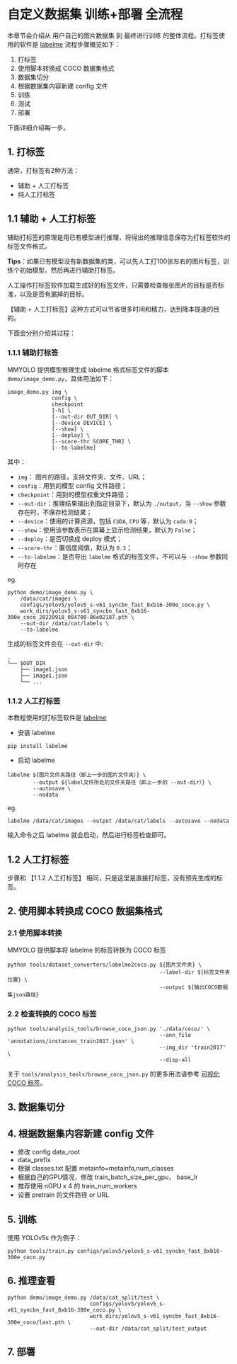 # 自定义数据集 训练+部署 全流程

本章节会介绍从 用户自己的图片数据集 到 最终进行训练 的整体流程。打标签使用的软件是 [labelme](https://github.com/wkentaro/labelme)
流程步骤概览如下：

1. 打标签
2. 使用脚本转换成 COCO 数据集格式
3. 数据集切分
4. 根据数据集内容新建 config 文件
5. 训练
6. 测试
7. 部署

下面详细介绍每一步。

## 1. 打标签

通常，打标签有2种方法：

- 辅助 + 人工打标签
- 纯人工打标签

## 1.1 辅助 + 人工打标签

辅助打标签的原理是用已有模型进行推理，将得出的推理信息保存为打标签软件的标签文件格式。

**Tips**：如果已有模型没有新数据集的类，可以先人工打100张左右的图片标签，训练个初始模型，然后再进行辅助打标签。

人工操作打标签软件加载生成好的标签文件，只需要检查每张图片的目标是否标准，以及是否有漏掉的目标。

【辅助 + 人工打标签】这种方式可以节省很多时间和精力，达到降本提速的目的。

下面会分别介绍其过程：

### 1.1.1 辅助打标签

MMYOLO 提供模型推理生成 labelme 格式标签文件的脚本 `demo/image_demo.py`，具体用法如下：

```shell
image_demo.py img \
              config \
              checkpoint
              [-h] \
              [--out-dir OUT_DIR] \
              [--device DEVICE] \
              [--show] \
              [--deploy] \
              [--score-thr SCORE_THR] \
              [--to-labelme]
```

其中：

- `img`： 图片的路径，支持文件夹、文件、URL；
- `config`：用到的模型 config 文件路径；
- `checkpoint`：用到的模型权重文件路径；
- `--out-dir`：推理结果输出到指定目录下，默认为 `./output`，当 `--show` 参数存在时，不保存检测结果；
- `--device`：使用的计算资源，包括 `CUDA`, `CPU` 等，默认为 `cuda:0`；
- `--show`：使用该参数表示在屏幕上显示检测结果，默认为 `False`；
- `--deploy`：是否切换成 deploy 模式；
- `--score-thr`：置信度阈值，默认为 `0.3`；
- `--to-labelme`：是否导出 `labelme` 格式的标签文件，不可以与 `--show` 参数同时存在

eg.

```shell
python demo/image_demo.py \
    /data/cat/images \
    configs/yolov5/yolov5_s-v61_syncbn_fast_8xb16-300e_coco.py \
    work_dirs/yolov5_s-v61_syncbn_fast_8xb16-300e_coco_20220918_084700-86e02187.pth \
    --out-dir /data/cat/labels \
    --to-labelme
```

生成的标签文件会在 `--out-dir` 中:

```shell
.
└── $OUT_DIR
    ├── image1.json
    ├── image1.json
    └── ...
```

### 1.1.2 人工打标签

本教程使用的打标签软件是 [labelme](https://github.com/wkentaro/labelme)

- 安装 labelme

```shell
pip install labelme
```

- 启动 labelme

```shell
labelme ${图片文件夹路径（即上一步的图片文件夹）} \
        --output ${label文件所处的文件夹路径（即上一步的 --out-dir）} \
        --autosave \
        --nodata
```

eg.

```shell
labelme /data/cat/images --output /data/cat/labels --autosave --nodata
```

输入命令之后 labelme 就会启动，然后进行标签检查即可。

## 1.2 人工打标签

步骤和 【1.1.2 人工打标签】 相同，只是这里是直接打标签，没有预先生成的标签。

## 2. 使用脚本转换成 COCO 数据集格式

### 2.1 使用脚本转换

MMYOLO 提供脚本将 labelme 的标签转换为 COCO 标签

```shell
python tools/dataset_converters/labelme2coco.py ${图片文件夹} \
                                                --label-dir ${标签文件夹位置} \
                                                --output ${输出COCO数据集json路径}
```

### 2.2 检查转换的 COCO 标签

```shell
python tools/analysis_tools/browse_coco_json.py './data/coco/' \
                                                --ann_file 'annotations/instances_train2017.json' \
                                                --img_dir 'train2017' \
                                                --disp-all
```

关于 `tools/analysis_tools/browse_coco_json.py` 的更多用法请参考 [可视化 COCO 标签](useful_tools.md)。

## 3. 数据集切分

## 4. 根据数据集内容新建 config 文件

- 修改 config data_root
- data_prefix
- 根据 classes.txt 配置 metainfo=metainfo,num_classes
- 根据自己的GPU情况，修改 train_batch_size_per_gpu， base_lr
- 推荐使用 nGPU x 4 的 train_num_workers
- 设置 pretrain 的文件路径 or URL

## 5. 训练

使用 YOLOv5s 作为例子：

```shell
python tools/train.py configs/yolov5/yolov5_s-v61_syncbn_fast_8xb16-300e_coco.py
```

## 6. 推理查看

```shell
python demo/image_demo.py /data/cat_split/test \
                          configs/yolov5/yolov5_s-v61_syncbn_fast_8xb16-300e_coco.py \
                          work_dirs/yolov5_s-v61_syncbn_fast_8xb16-300e_coco/last.pth \
                          --out-dir /data/cat_split/test_output
```

## 7. 部署

